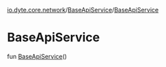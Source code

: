 [io.dyte.core.network](../index.md)/[BaseApiService](index.md)/[BaseApiService](-base-api-service.md)

# BaseApiService


fun [BaseApiService](-base-api-service.md)()
